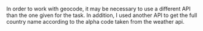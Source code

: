 In order to work with geocode, it may be necessary to use a different API than the one given for the task.
In addition, I used another API to get the full country name according to the alpha code taken from the weather api.
